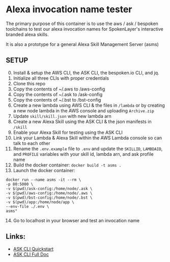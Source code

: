 # Alexa invocation name tester 

The primary purpose of this container is to use the aws / ask / bespoken toolchains to test our alexa invocation names for SpokenLayer's interactive branded alexa skills.

It is also a prototype for a general Alexa Skill Management Server (asms)


## SETUP

0. Install & setup the AWS CLI, the ASK CLI, the bespoken.io CLI, and jq.
1. Initialize all three CLIs with proper credentials
2. Clone this repo
3. Copy the contents of ~/.aws to /aws-config
4. Copy the contents of ~/.ask to /ask-config
5. Copy the contents of ~/.bst to /bst-config
6. Create a new lambda using AWS CLI & the files in `/lambda` or by creating a new node lambda in the AWS console and uploading `Archive.zip`
7. Update `skill/skill.json` with new lambda arn
8. Create a new Alexa Skill using the ASK CLI & the json manifests in `/skill`
9. Enable your Alexa Skill for testing using the ASK CLI
10. Link your Lambda & Alexa Skill within the AWS Lambda console so can talk to each other
11. Rename the `.env.example` file to `.env` and update the `SKILLID`, `LAMBDAID`, and `PROFILE` variables with your skill id, lambda arn, and ask profile name
12. Build the docker container: `docker build -t asms .`
13. Launch the docker container: 
  ```
  docker run --name asms -it --rm \
  -p 80:5000 \
  -v $(pwd)/ask-config:/home/node/.ask \
  -v $(pwd)/aws-config:/home/node/.aws \
  -v $(pwd)/bst-config:/home/node/.bst \
  -v $(pwd)/app:/home/node/app \
  --env-file ./.env \
  asms"
  ```
14. Go to localhost in your browser and test an invocation name

## Links:

- [ASK CLI Quickstart](https://developer.amazon.com/docs/smapi/quick-start-alexa-skills-kit-command-line-interface.html)
- [ASK CLI Full Doc](https://developer.amazon.com/docs/smapi/ask-cli-intro.html#alexa-skills-kit-command-line-interface-ask-cli)

